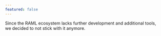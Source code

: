 ```yaml
---
featured: false
---
```


Since the RAML ecosystem lacks further development and additional tools, we decided to not stick with it anymore.